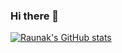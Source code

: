 <!-- Level 1: Simple bio and stats -->

### Hi there 👋

<!-- GitHub stats from https://github.com/anuraghazra/github-readme-stats -->
[![Raunak's GitHub stats](https://github-readme-stats.vercel.app/api?username=Raunak-Pandey&show_icons=true&theme=dark)](https://github.com/anuraghazra/github-readme-stats)
